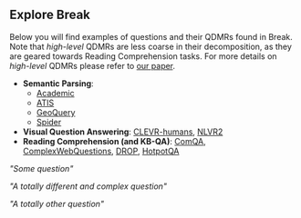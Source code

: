 ## Explore Break

Below you will find examples of questions and their QDMRs found in Break.   
Note that *high-level* QDMRs are less coarse in their decomposition, as they are geared towards Reading Comprehension tasks. For more details on *high-level* QDMRs please refer to [our paper](https://allenai.github.io/Break/#paper).

* **Semantic Parsing**: 
  * [Academic](https://github.com/jkkummerfeld/text2sql-data)
  * [ATIS](https://github.com/jkkummerfeld/text2sql-data)
  * [GeoQuery](https://github.com/jkkummerfeld/text2sql-data)
  * [Spider](https://yale-lily.github.io/spider)
* **Visual Question Answering**: [CLEVR-humans](https://cs.stanford.edu/people/jcjohns/clevr/), [NLVR2](http://lil.nlp.cornell.edu/nlvr/)
* **Reading Comprehension (and KB-QA)**: [ComQA](http://qa.mpi-inf.mpg.de/comqa/), [ComplexWebQuestions](https://www.tau-nlp.org/compwebq), [DROP](https://allennlp.org/drop), [HotpotQA](https://hotpotqa.github.io/)  

<div>
  <p class="note">
     <i>"Some question"</i>
  </p>
</div>
<div>
  <p class="note">
    <i>"A totally different and complex question"</i>
  </p>
</div>
<div>
  <p class="note">
      <i>"A totally other question"</i>
  </p>
</div>


